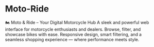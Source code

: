 # Moto-Ride
🏍️ Moto &amp; Ride – Your Digital Motorcycle Hub A sleek and powerful web interface for motorcycle enthusiasts and dealers. Browse, filter, and showcase bikes with ease. Responsive design, smart filtering, and a seamless shopping experience — where performance meets style.
